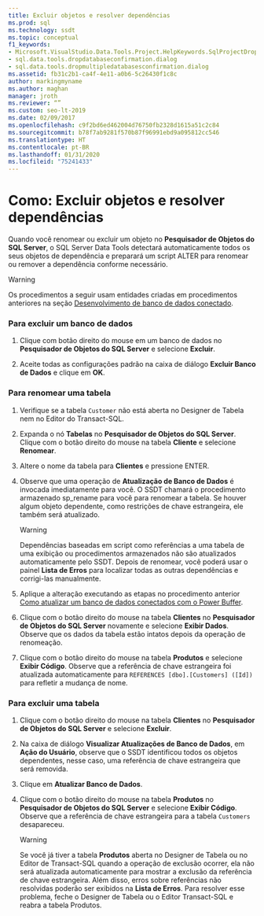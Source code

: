 ```yaml
---
title: Excluir objetos e resolver dependências
ms.prod: sql
ms.technology: ssdt
ms.topic: conceptual
f1_keywords:
- Microsoft.VisualStudio.Data.Tools.Project.HelpKeywords.SqlProjectDropDatabaseConfirmationDialog
- sql.data.tools.dropdatabaseconfirmation.dialog
- sql.data.tools.dropmultipledatabasesconfirmation.dialog
ms.assetid: fb31c2b1-ca4f-4e11-a0b6-5c26430f1c8c
author: markingmyname
ms.author: maghan
manager: jroth
ms.reviewer: “”
ms.custom: seo-lt-2019
ms.date: 02/09/2017
ms.openlocfilehash: c9f2bd6ed462004d76750fb2328d1615a51c2c84
ms.sourcegitcommit: b78f7ab9281f570b87f96991ebd9a095812cc546
ms.translationtype: HT
ms.contentlocale: pt-BR
ms.lasthandoff: 01/31/2020
ms.locfileid: "75241433"
---
```

# <a name="how-to-delete-objects-and-resolve-dependencies"></a>Como: Excluir objetos e resolver dependências

Quando você renomear ou excluir um objeto no **Pesquisador de Objetos do SQL Server**, o SQL Server Data Tools detectará automaticamente todos os seus objetos de dependência e preparará um script ALTER para renomear ou remover a dependência conforme necessário.  
  
> [!WARNING]  
> Os procedimentos a seguir usam entidades criadas em procedimentos anteriores na seção [Desenvolvimento de banco de dados conectado](../ssdt/connected-database-development.md).  
  
### <a name="to-delete-a-database"></a>Para excluir um banco de dados  
  
1.  Clique com botão direito do mouse em um banco de dados no **Pesquisador de Objetos do SQL Server** e selecione **Excluir**.  
  
2.  Aceite todas as configurações padrão na caixa de diálogo **Excluir Banco de Dados** e clique em **OK**.  
  
### <a name="to-rename-a-table"></a>Para renomear uma tabela  
  
1.  Verifique se a tabela `Customer` não está aberta no Designer de Tabela nem no Editor do Transact\-SQL.  
  
2.  Expanda o nó **Tabelas** no **Pesquisador de Objetos do SQL Server**. Clique com o botão direito do mouse na tabela **Cliente** e selecione **Renomear**.  
  
3.  Altere o nome da tabela para **Clientes** e pressione ENTER.  
  
4.  Observe que uma operação de **Atualização de Banco de Dados** é invocada imediatamente para você. O SSDT chamará o procedimento armazenado sp_rename para você para renomear a tabela. Se houver algum objeto dependente, como restrições de chave estrangeira, ele também será atualizado.  
  
    > [!WARNING]  
    > Dependências baseadas em script como referências a uma tabela de uma exibição ou procedimentos armazenados não são atualizados automaticamente pelo SSDT. Depois de renomear, você poderá usar o painel **Lista de Erros** para localizar todas as outras dependências e corrigi-las manualmente.  
  
5.  Aplique a alteração executando as etapas no procedimento anterior [Como atualizar um banco de dados conectados com o Power Buffer](../ssdt/how-to-update-a-connected-database-with-power-buffer.md).  
  
6.  Clique com o botão direito do mouse na tabela **Clientes** no **Pesquisador de Objetos do SQL Server** novamente e selecione **Exibir Dados**. Observe que os dados da tabela estão intatos depois da operação de renomeação.  
  
7.  Clique com o botão direito do mouse na tabela **Produtos** e selecione **Exibir Código**. Observe que a referência de chave estrangeira foi atualizada automaticamente para `REFERENCES [dbo].[Customers] ([Id])` para refletir a mudança de nome.  
  
### <a name="to-delete-a-table"></a>Para excluir uma tabela  
  
1.  Clique com o botão direito do mouse na tabela **Clientes** no **Pesquisador de Objetos do SQL Server** e selecione **Excluir**.  
  
2.  Na caixa de diálogo **Visualizar Atualizações de Banco de Dados**, em **Ação do Usuário**, observe que o SSDT identificou todos os objetos dependentes, nesse caso, uma referência de chave estrangeira que será removida.  
  
3.  Clique em **Atualizar Banco de Dados**.  
  
4.  Clique com o botão direito do mouse na tabela **Produtos** no **Pesquisador de Objetos do SQL Server** e selecione **Exibir Código**. Observe que a referência de chave estrangeira para a tabela `Customers` desapareceu.  
  
    > [!WARNING]  
    > Se você já tiver a tabela **Produtos** aberta no Designer de Tabela ou no Editor de Transact\-SQL quando a operação de exclusão ocorrer, ela não será atualizada automaticamente para mostrar a exclusão da referência de chave estrangeira. Além disso, erros sobre referências não resolvidas poderão ser exibidos na **Lista de Erros**. Para resolver esse problema, feche o Designer de Tabela ou o Editor Transact\-SQL e reabra a tabela Produtos.  
  
